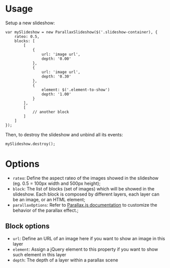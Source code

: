 # Usage

Setup a new slideshow:

    var mySlideshow = new ParallaxSlideshow($('.slideshow-container), {
        rateo: 0.5,
        blocks: [
            [
                {
                    url: 'image url',
                    depth: '0.00'
                },
                {
                    url: 'image url',
                    depth: '0.30'
                },
                {
                    element: $('.element-to-show')
                    depth: '1.00'
                }
            ],
            [
                // another block
            ]
        ]
    });

Then, to destroy the slideshow and unbind all its events:

    mySlideshow.destroy();

# Options

- `rateo`: Define the aspect rateo of the images showed in the slideshow (eg. 0.5 = 100px width and 500px height);
- `block`: The list of blocks (set of images) which will be showed in the slideshow. Each block is composed by different
  layers, each layer can be an image, or an HTML element;
- `parallaxOptions`: Refer to [Parallax.js documentation](https://github.com/wagerfield) to customize the behavior of
  the parallax effect.;

## Block options

- `url`: Define an URL of an image here if you want to show an image in this layer
- `element`: Assign a jQuery element to this property if you want to show such element in this layer
- `depth`: The depth of a layer within a parallax scene

